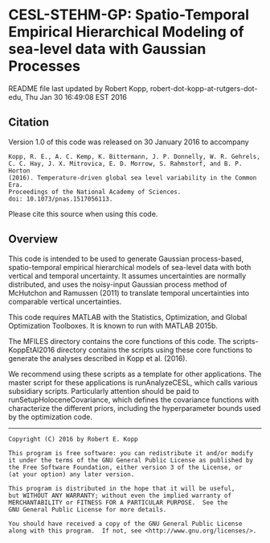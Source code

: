 # CESL-STEHM-GP: Spatio-Temporal Empirical Hierarchical Modeling of sea-level data with Gaussian Processes 

README file last updated by Robert Kopp, robert-dot-kopp-at-rutgers-dot-edu, Thu Jan 30 16:49:08 EST 2016

## Citation

Version 1.0 of this code was released on 30 January 2016 to accompany

	Kopp, R. E., A. C. Kemp, K. Bittermann, J. P. Donnelly, W. R. Gehrels, 
	C. C. Hay, J. X. Mitrovica, E. D. Morrow, S. Rahmstorf, and B. P. Horton 
	(2016). Temperature-driven global sea level variability in the Common Era.
	Proceedings of the National Academy of Sciences.
	doi: 10.1073/pnas.1517056113.
	
Please cite this source when using this code.

## Overview

This code is intended to be used to generate Gaussian process-based, spatio-temporal empirical hierarchical models of sea-level data with both vertical and temporal uncertainty. It assumes uncertainties are normally distributed, and uses the noisy-input Gaussian process method of McHutchon and Ramussen (2011) to translate temporal uncertainties into comparable vertical uncertainties.    

This code requires MATLAB with the Statistics, Optimization, and Global Optimization Toolboxes. It is known to run with MATLAB 2015b.

The MFILES directory contains the core functions of this code. The scripts-KoppEtAl2016 directory contains the scripts using these core functions to generate the analyses described in Kopp et al. (2016).

We recommend using these scripts as a template for other applications.   The master script for these applications is runAnalyzeCESL, which calls various subsidiary scripts. Particularly attention should be paid to runSetupHoloceneCovariance, which defines the covariance functions with characterize the different priors, including the hyperparameter bounds used by the optimization code. 

----

    Copyright (C) 2016 by Robert E. Kopp

    This program is free software: you can redistribute it and/or modify
    it under the terms of the GNU General Public License as published by
    the Free Software Foundation, either version 3 of the License, or
    (at your option) any later version.

    This program is distributed in the hope that it will be useful,
    but WITHOUT ANY WARRANTY; without even the implied warranty of
    MERCHANTABILITY or FITNESS FOR A PARTICULAR PURPOSE.  See the
    GNU General Public License for more details.

    You should have received a copy of the GNU General Public License
    along with this program.  If not, see <http://www.gnu.org/licenses/>.
